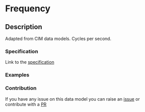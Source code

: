 # Frequency

## Description 

Adapted from CIM data models. Cycles per second.
### Specification

Link to the [specification](https://smart-data-models.github.io/dataModel.EnergyCIM/Frequency/doc/spec.md)
### Examples
### Contribution

 If you have any issue on this data model you can raise an [issue](https://github.com/smart-data-models/dataModel.EnergyCIM/issues)  or contribute with a [PR](https://github.com/smart-data-models/dataModel.EnergyCIM/pulls)